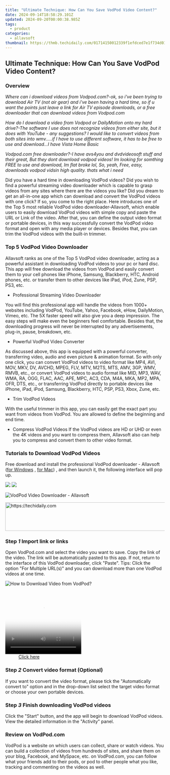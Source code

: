 ```yaml
---
title: "Ultimate Technique: How Can You Save VodPod Video Content?"
date: 2024-09-14T18:58:29.101Z
updated: 2024-09-20T00:00:38.985Z
tags:
  - product
categories:
  - allavsoft
thumbnail: https://thmb.techidaily.com/01714150012339f1efdced7e1f734d013877746c193a3029a59cdde359ecf8d8.jpg
---
```


## Ultimate Technique: How Can You Save VodPod Video Content?

### Overview

_Where can i download videos from Vodpod.com?-ok, so i've been trying to download Air TV (not air gear) and i've been having a hard time, so if u want the points just leave a link for Air TV episode downloads, or a free downloader that can download videos from Vodpod.com_

_How do I download a video from Vodpod or DailyMotion onto my hard drive?-The software I use does not recognize videos from either site, but it does with YouTube - any suggestions? I would like to convert videos from both sites into wmv.....if I have to use different software, it has to be free to use and download...I have Vista Home Basic_

_Vodpod.com free downloader?-I have avs4you and dvdvideosoft stuff and their great, But they dont download vodpod videos! Im looking for somthing FREE to use and download, Im flat broke lol, So, yeah, Free, easy, downloads vodpod vidsin high quality. thats what i need_

Did you have a hard time in downloading VodPod videos? Did you wish to find a powerful streaming video downloader which is capable to grasp videos from any sites where there are the videos you like? Did you dream to get an all-in-one app which can download and convert the VodPod videos with one click? If so, you come to the right place. Here introduces one of the Top 5 most reliable VodPod video downloader-Allavsoft, which enable users to easily download VodPod videos with simple copy and paste the URL or Link of the video. After that, you can define the output video format or portable devices, in this way successfully convert the VodPod video format and open with any media player or devices. Besides that, you can trim the VodPod videos with the built-in trimmer.

### Top 5 VodPod Video Downloader

Allavsoft ranks as one of the Top 5 VodPod video downloader, acting as a powerful assistant in downloading VodPod videos to your pc or hard disc. This app will free download the videos from VodPod and easily convert them to your cell phones like iPhone, Samsung, Blackberry, HTC, Android phones, etc. or transfer them to other devices like iPad, iPod, Zune, PSP, PS3, etc.

* Professional Streaming Video Downloader

You will find this professional app will handle the videos from 1000+ websites including VodPod, YouTube, Yahoo, Facebook, eHow, DailyMotion, Vimeo, etc. The 5X faster speed will also give you a deep impression. The easy steps will make even the beginners feel comfortable. Besides that, the downloading progress will never be interrupted by any advertisements, plug-in, pause, breakdown, etc.

* Powerful VodPod Video Converter

As discussed above, this app is equipped with a powerful converter, transferring video, audio and even picture & animation format. So with only one click, you can convert VodPod videos to video format like MP4, AVI, MOV, MKV, DV, AVCHD, MPEG, FLV, MTV, M2TS, MTS, AMV, 3GP, WMV, RMVB, etc., or convert VodPod videos to audio format like MID, MP3, WAV, WMA, RA, OGG, FLAC, AAC, APE, MPC, AC3, CDA, M4A, MKA, MP2, MPA, OFR, DTS, etc., or transferring VodPod directly to portable devices like iPhone, iPad, iPod, Samsung, Blackberry, HTC, PSP, PS3, Xbox, Zune, etc.

* Trim VodPod Videos

With the useful trimmer in this app, you can easily get the exact part you want from videos from VodPod. You are allowed to define the beginning and end time.

* Compress VodPod Videos If the VodPod videos are HD or UHD or even the 4K videos and you want to compress them, Allavsoft also can help you to compress and convert them to other video format.

### Tutorials to Download VodPod Videos

Free download and install the professional VodPod downloader - Allavsoft ([for Windows](https://tools.techidaily.com/allavsoft/products/) , [for Mac](https://tools.techidaily.com/allavsoft/products/)) , and then launch it, the following interface will pop up.

[![](https://www.allavsoft.com/how-to/../images/how-to/free-download-win.jpg)](https://tools.techidaily.com/allavsoft/products/) [![](https://www.allavsoft.com/how-to/../images/how-to/free-download-mac.jpg)](https://tools.techidaily.com/allavsoft/products/)

![VodPod Video Downloader - Allavsoft](https://www.allavsoft.com/how-to/../images/allavsoft/screen-shot-600.jpg)

<!-- affiliate ads begin -->
<a href="https://25home.pxf.io/c/5597632/2148649/16836" target="_top" id="2148649">
  <img src="//a.impactradius-go.com/display-ad/16836-2148649" border="0" alt="https://techidaily.com" width="720" height="90"/>
</a>
<img height="0" width="0" src="https://25home.pxf.io/i/5597632/2148649/16836" style="position:absolute;visibility:hidden;" border="0" />
<!-- affiliate ads end -->

### Step _1_ Import link or links

Open VodPod.com and select the video you want to save. Copy the link of the video. The link will be automatically pasted to this app. If not, return to the interface of this VodPod downloader, click "Paste". Tips: Click the option "For Multiple URL(s)" and you can download more than one VodPod videos at one time.

![How to Download Video from VodPod?](https://www.allavsoft.com/how-to/../images/how-to/sbs-on-demand-download/how-to-download-video-from-sbs-on-demand.jpg)

<!-- affiliate ads begin -->
<span id="1912746">
					<video width="240" height="200" style="cursor:pointer"
           poster="//a.impactradius-go.com/display-clicktoplayimage/1912746.png"
           onclick="if(!this.playClicked){this.play();this.setAttribute('controls',true);this.playClicked=true;}">
	   <source src="//a.impactradius-go.com/display-ad/20231-1912746">
	   <img src="//a.impactradius-go.com/display-clicktoplayimage/1912746.png" style="border: none; height: 100%; width: 100%; object-fit: contain">
	</video>
	<div style="width:150px;text-align:center"><a href="javascript:window.open(decodeURIComponent('https%3A%2F%2Fmindmanager.sjv.io%2Fc%2F5597632%2F1912746%2F20231'), '_blank');void(0);">Click here</a></div>
</span>
<img height="0" width="0" src="https://imp.pxf.io/i/5597632/1912746/20231" style="position:absolute;visibility:hidden;" border="0" />
<!-- affiliate ads end -->

### Step _2_ Convert video format (Optional)

If you want to convert the video format, please tick the "Automatically convert to" option and in the drop-down list select the target video format or choose your own portable devices.

### Step _3_ Finish downloading VodPod videos

Click the "Start" button, and the app will begin to download VodPod videos. View the detailed information in the "Activity" panel.

### Review on VodPod.com

VodPod is a website on which users can collect, share or watch videos. You can build a collection of videos from hundreds of sites, and share them on your blog, Facebook, and MySpace, etc. on VodPod.com, you can follow what your friends add to their pods, or pod to other people what you like, tracking and commenting on the videos as well.

<ins class="adsbygoogle"
     style="display:block"
     data-ad-format="autorelaxed"
     data-ad-client="ca-pub-7571918770474297"
     data-ad-slot="1223367746"></ins>

<ins class="adsbygoogle"
     style="display:block"
     data-ad-client="ca-pub-7571918770474297"
     data-ad-slot="8358498916"
     data-ad-format="auto"
     data-full-width-responsive="true"></ins>
